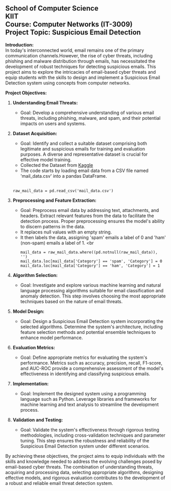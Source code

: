 ## School of Computer Science <br> KIIT <br> Course: Computer Networks (IT-3009) <br> Project Topic: Suspicious Email Detection

**Introduction:** <br>
In today's interconnected world, email remains one of the primary communication channels.However, the rise of cyber threats, including phishing and malware distribution through emails, has necessitated the development of robust techniques for detecting suspicious emails. This project aims to explore the intricacies of email-based cyber threats and equip students with the skills to design and implement a Suspicious Email Detection system using concepts from computer networks.

**Project Objectives:**

1. **Understanding Email Threats:**
   - Goal: Develop a comprehensive understanding of various email threats, including phishing, malware, and spam, and their potential impacts on users and systems.

2. **Dataset Acquisition:**
   - Goal: Identify and collect a suitable dataset comprising both legitimate and suspicious emails for training and evaluation purposes. A diverse and representative dataset is crucial for effective model training.
   - Collected the Dataset from <a href="https://www.kaggle.com/datasets/venky73/spam-mails-dataset/data">Kaggle</a>
   - The code starts by loading email data from a CSV file named 'mail_data.csv' into a pandas DataFrame.
     <br><br>
   ```
   raw_mail_data = pd.read_csv('mail_data.csv')
   ```

3. **Preprocessing and Feature Extraction:**
   - Goal: Preprocess email data by addressing text, attachments, and headers. Extract relevant features from the data to facilitate the detection process. Proper preprocessing ensures the model's ability to discern patterns in the data.
   - It replaces null values with an empty string.
   - It then labels the data, assigning 'spam' emails a label of 0 and 'ham' (non-spam) emails a label of 1.
     <br<br>
     ```
     mail_data = raw_mail_data.where((pd.notnull(raw_mail_data)), '')
     mail_data.loc[mail_data['Category'] == 'spam', 'Category'] = 0
     mail_data.loc[mail_data['Category'] == 'ham', 'Category'] = 1
     ```

4. **Algorithm Selection:**
   - Goal: Investigate and explore various machine learning and natural language processing algorithms suitable for email classification and anomaly detection. This step involves choosing the most appropriate techniques based on the nature of email threats.

5. **Model Design:**
   - Goal: Design a Suspicious Email Detection system incorporating the selected algorithms. Determine the system's architecture, including feature selection methods and potential ensemble techniques to enhance model performance.

6. **Evaluation Metrics:**
   - Goal: Define appropriate metrics for evaluating the system's performance. Metrics such as accuracy, precision, recall, F1-score, and AUC-ROC provide a comprehensive assessment of the model's effectiveness in identifying and classifying suspicious emails.

7. **Implementation:**
   - Goal: Implement the designed system using a programming language such as Python. Leverage libraries and frameworks for machine learning and text analysis to streamline the development process.

8. **Validation and Testing:**
   - Goal: Validate the system's effectiveness through rigorous testing methodologies, including cross-validation techniques and parameter tuning. This step ensures the robustness and reliability of the Suspicious Email Detection system under different scenarios.

By achieving these objectives, the project aims to equip individuals with the skills and knowledge needed to address the evolving challenges posed by email-based cyber threats. The combination of understanding threats, acquiring and processing data, selecting appropriate algorithms, designing effective models, and rigorous evaluation contributes to the development of a robust and reliable email threat detection system.

